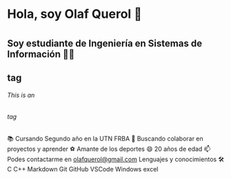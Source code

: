 # Hola, soy Olaf Querol 👋 <h1> 
## Soy estudiante de Ingeniería en Sistemas de Información 👨‍💻 <h2> tag
###### This is an <h6> tag
📚 Cursando Segundo año en la UTN FRBA
👯 Buscando colaborar en proyectos y aprender
⚽ Amante de los deportes
😄 20 años de edad
📫 Podes contactarme en olafquerol@gmail.com
Lenguajes y conocimientos 🛠
C C++  Markdown Git GitHub VSCode  Windows excel
